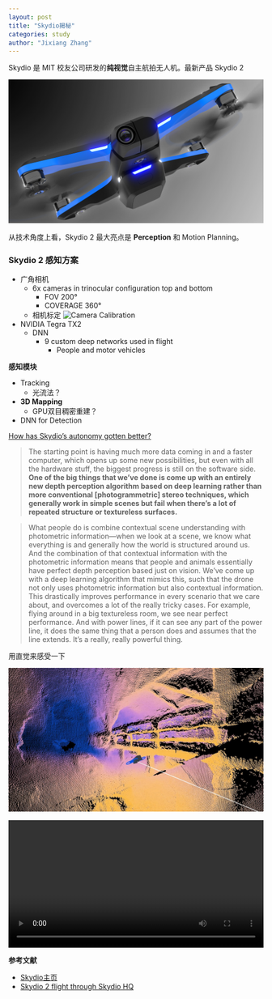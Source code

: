 ```yaml
---
layout: post
title: "Skydio揭秘"
categories: study
author: "Jixiang Zhang"
---
```


Skydio 是 MIT 校友公司研发的**纯视觉**自主航拍无人机。最新产品 Skydio 2

![Skydio 2](/images/Skydio2.jpg)

从技术角度上看，Skydio 2 最大亮点是 **Perception** 和 Motion Planning。

### Skydio 2 感知方案

- 广角相机
  - 6x cameras in trinocular configuration top and bottom
    - FOV 200°
    - COVERAGE 360°
  - 相机标定
  ![Camera Calibration](https://i.loli.net/2019/12/18/j7lL21hvkEKSanN.png)
- NVIDIA Tegra TX2
  - DNN
    - 9 custom deep networks used in flight
      - People and motor vehicles

**感知模块**

- Tracking
  - 光流法？
- **3D Mapping**
  - GPU双目稠密重建？
- DNN for Detection

[How has Skydio’s autonomy gotten better?](https://spectrum.ieee.org/automaton/robotics/drones/skydios-new-drone-is-smaller-even-smarter-and-almost-affordable)

> The starting point is having much more data coming in and a faster computer, which opens up some new possibilities, but even with all the hardware stuff, the biggest progress is still on the software side. **One of the big things that we’ve done is come up with an entirely new depth perception algorithm based on deep learning rather than more conventional [photogrammetric] stereo techniques, which generally work in simple scenes but fail when there’s a lot of repeated structure or textureless surfaces.**

> What people do is combine contextual scene understanding with photometric information—when we look at a scene, we know what everything is and generally how the world is structured around us. And the combination of that contextual information with the photometric information means that people and animals essentially have perfect depth perception based just on vision. We’ve come up with a deep learning algorithm that mimics this, such that the drone not only uses photometric information but also contextual information. This drastically improves performance in every scenario that we care about, and overcomes a lot of the really tricky cases. For example, flying around in a big textureless room, we see near perfect performance. And with power lines, if it can see any part of the power line, it does the same thing that a person does and assumes that the line extends. It’s a really, really powerful thing.

用直觉来感受一下

![](/images/Skydio-Perception.jpg)

<video style="display:block; width:100%; height:auto;" src="/images/Skydio-video.MP4"  controls preload></video>

**参考文献**

- [Skydio主页](https://www.skydio.com/)
- [Skydio 2 flight through Skydio HQ](https://www.youtube.com/watch?v=Yku8hujfA1Q)
